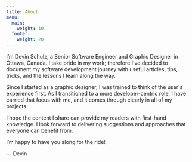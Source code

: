 ```yaml
---
title: About
menu:
  main:
    weight: 10
  footer:
    weight: 20
---
```


I’m Devin Schulz, a Senior Software Engineer and Graphic Designer in Ottawa, Canada. I take pride in my work; therefore I’ve decided to document my software development journey with useful articles, tips, tricks, and the lessons I learn along the way.

Since I started as a graphic designer, I was trained to think of the user's experience first. As I transitioned to a more developer-centric role, I have carried that focus with me, and it comes through clearly in all of my projects.

I hope the content I share can provide my readers with first-hand knowledge. I look forward to delivering suggestions and approaches that everyone can benefit from.

I’m happy to have you along for the ride!

— Devin
